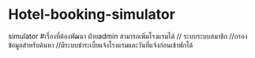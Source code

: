 # Hotel-booking-simulator
simulator 
#เรื่องที่ต้องพัฒนา ฝ่ายadmin สามารถเพิ่มโรงแรมได้ // ระบบระบบสมาชิก //กรองข้อมูลสำหรับค้นหา //มีระบบชำระเบี้ยแจ้งโรงแรมและวันที่แจ้งก่อนเข้าพักได้
